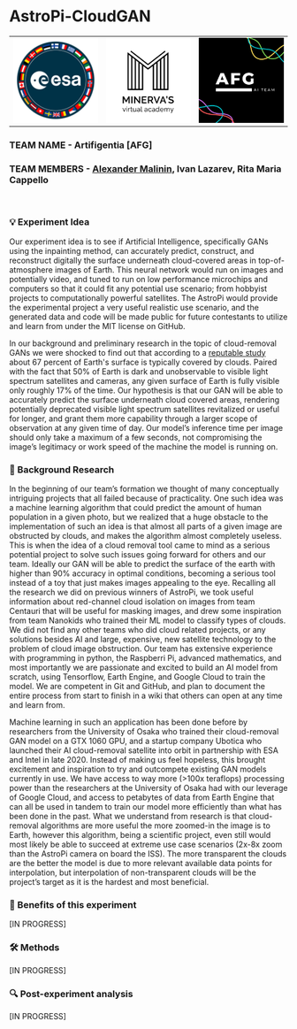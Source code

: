 # AstroPi-CloudGAN
<table><tr>
<td> <img src="images/image1.png" style="width: 250px;"/> </td>
<td> <img src="images/image2.png" style="width: 250px;"/> </td>
<td> <img src="images/image3.png"  style="width: 250px;"/> </td>
</tr></table>

### **TEAM NAME -** Artifigentia **[AFG]** <br />
### **TEAM MEMBERS -** [Alexander Malinin](https://www.linkedin.com/in/alexander-m-69570b210), Ivan Lazarev, Rita Maria Cappello
<br />

### **💡 Experiment Idea**
Our experiment idea is to see if Artificial Intelligence, specifically GANs using the inpainting method, can accurately predict, construct, and reconstruct digitally the surface underneath cloud-covered areas in top-of-atmosphere images of Earth. This neural network would run on images and potentially video, and tuned to run on low performance microchips and computers so that it could fit any potential use scenario; from hobbyist projects to computationally powerful satellites. The AstroPi would provide the experimental project a very useful realistic use scenario, and the generated data and code will be made public for future contestants to utilize and learn from under the MIT license on GitHub.

In our background and preliminary research in the topic of cloud-removal GANs we were shocked to find out that according to a [reputable study](https://ieeexplore.ieee.org/document/6422379) about 67 percent of Earth's surface is typically covered by clouds. Paired with the fact that 50% of Earth is dark and unobservable to visible light spectrum satellites and cameras, any given surface of Earth is fully visible only roughly 17% of the time. Our hypothesis is that our GAN will be able to accurately predict the surface underneath cloud covered areas, rendering potentially deprecated visible light spectrum satellites revitalized or useful for longer, and grant them more capability through a larger scope of observation at any given time of day. Our model’s inference time per image should only take a maximum of a few seconds, not compromising the image’s legitimacy or work speed of the machine the model is running on.

### **📝 Background Research**

In the beginning of our team’s formation we thought of many conceptually intriguing projects that all failed because of practicality. One such idea was a machine learning algorithm that could predict the amount of human population in a given photo, but we realized that a huge obstacle to the implementation of such an idea is that almost all parts of a given image are obstructed by clouds, and makes the algorithm almost completely useless. This is when the idea of a cloud removal tool came to mind as a serious potential project to solve such issues going forward for others and our team. Ideally our GAN will be able to predict the surface of the earth with higher than 90% accuracy in optimal conditions, becoming a serious tool instead of a toy that just makes images appealing to the eye. Recalling all the research we did on previous winners of AstroPi, we took useful information about red-channel cloud isolation on images from team Centauri that will be useful for masking images, and drew some inspiration from team Nanokids who trained their ML model to classify types of clouds. We did not find any other teams who did cloud related projects, or any solutions besides AI and large, expensive, new satellite technology to the problem of cloud image obstruction. Our team has extensive experience with programming in python, the Raspberri Pi, advanced mathematics, and most importantly we are passionate and excited to build an AI model from scratch, using Tensorflow, Earth Engine, and Google Cloud to train the model. We are competent in Git and GitHub, and plan to document the entire process from start to finish in a wiki that others can open at any time and learn from.

Machine learning in such an application has been done before by researchers from the University of Osaka who trained their cloud-removal GAN model on a GTX 1060 GPU, and a startup company Ubotica who launched their AI cloud-removal satellite into orbit in partnership with ESA and Intel in late 2020. Instead of making us feel hopeless, this brought excitement and inspiration to try and outcompete existing GAN models currently in use. We have access to way more (>100x teraflops) processing power than the researchers at the University of Osaka had with our leverage of Google Cloud, and access to petabytes of data from Earth Engine that can all be used in tandem to train our model more efficiently than what has been done in the past. What we understand from research is that cloud-removal algorithms are more useful the more zoomed-in the image is to Earth, however this algorithm, being a scientific project, even still would most likely be able to succeed at extreme use case scenarios (2x-8x zoom than the AstroPi camera on board the ISS). The more transparent the clouds are the better the model is due to more relevant available data points for interpolation, but interpolation of non-transparent clouds will be the project’s target as it is the hardest and most beneficial.

### **🔬 Benefits of this experiment**

[IN PROGRESS]

### **🛠️ Methods**

[IN PROGRESS]

### **🔍 Post-experiment analysis**

[IN PROGRESS]
